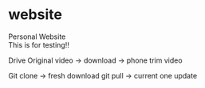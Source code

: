 # website
Personal Website  
This is for testing!!  
  

Drive Original video -> download -> phone trim video

Git clone -> fresh download
git pull -> current one update